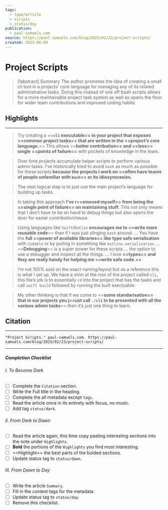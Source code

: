 ```yaml
---
tags:
  - type/article
  - scripts
  - status/day
publication:
  - paul-samuels.com
source: https://paul-samuels.com/blog/2025/02/23/project-scripts/
created: 2025-06-09
---
```

# Project Scripts

> [!abstract] Summary
> The author promotes the idea of creating a small cli tool in a projects' core language for managing any of its related administrative tasks. Doing this instead of one off bash scripts allows for a more maintainable project task system as well as opens the floor for wider team contributions and improved coding habits.
## Highlights
---
> Try creating a ==**`cli` executable== in your project that exposes ==common project tasks== that are written in the ==project’s core language.**== This allows ==**better contribution== and ==less== single ==points of failure==** with pockets of knowledge in the team.

> Over time projects accumulate helper scripts to perform various admin tasks. I’ve historically tried to avoid `bash` as much as possible for these scripts **because the projects I work on ==often have teams of people unfamiliar with `bash`== or its idiosyncrasies.**

> The next logical step is to just use the main project’s language for building up tasks.

> In taking this approach **I’ve r==emoved myself== from being the ==single point of failure== on maintaining stuff.** This not only means that I don’t have to be on hand to debug things but also opens the door for easier contribution/reuse.

> Using languages like `Swift`/`Kotlin` **encourages me to ==write more reusable code**== than if I was just slinging `bash` around. ... You have the **full ==power of available libraries== like type safe serialisation** with `Codable` or by pulling in something like `kotlinx.serialization`. ... ==**Debugging**== is a super power for these scripts ... the option to use a debugger and inspect all the things. ... I love **==types== and they are really handy for helping me ==write safe code.==**

> I’m not 100% sold on the exact naming/layout but as a reference this is what I set up. We have a shim at the root of the project called `cli`, this file’s job is to essentially `cd` into the project that has the tasks and call `swift build` followed by running the built exectuable.

> My other thinking is that if we come to ==**some standarisation== that in our projects you j==ust call `./cli` to be presented with all the various admin tasks**== then it’s just one thing to learn.
## Citation
---
```
"Project Scripts." paul-samuels.com. https://paul-samuels.com/blog/2025/02/23/project-scripts/
```
---
##### Completion Checklist
###### I. To Become Dark
- [ ] Complete the `Citation` section.
- [ ] Write the Full title in the heading.
- [ ] Complete the all metadata except `tags`.
- [ ] Read the article once in its entirety with focus, no music.
- [ ] Add tag `status/dark`.
###### II. From Dark to Dawn
- [ ] Read the article again, this time copy pasting interesting sections into the note under `Highlights`.
- [ ] **Bold** the portions of the `Highlights` you find most interesting.
- [ ] ==Highlight== the best parts of the bolded sections.
- [ ] Update status tag to `status/dawn`.
###### III. From Dawn to Day
- [ ] Write the article `Summary`.
- [ ] Fill in the context tags for the metadata.
- [ ] Update status tag to `status/day`.
- [ ] Remove this checklist.
